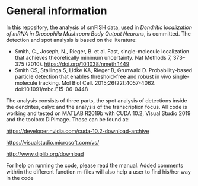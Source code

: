 # General information

In this repository, the analysis of smFISH data, used in *Dendritic localization of mRNA in Drosophila Mushroom Body Output Neurons*, is committed. The detection and spot analysis is based on the literature:

- Smith, C., Joseph, N., Rieger, B. et al. Fast, single-molecule localization that achieves theoretically minimum uncertainty. Nat Methods 7, 373–375 (2010). https://doi.org/10.1038/nmeth.1449
- Smith CS, Stallinga S, Lidke KA, Rieger B, Grunwald D. Probability-based particle detection that enables threshold-free and robust in vivo single-molecule tracking. Mol Biol Cell. 2015;26(22):4057-4062. doi:10.1091/mbc.E15-06-0448

The analysis consists of three parts, the spot analysis of detections inside the dendrites, calyx and the analysis of the transcription focus. 
All code is working and tested on MATLAB R2019b with CUDA 10.2, Visual Studio 2019 and the toolbox DIPimage. Those can be found at:

https://developer.nvidia.com/cuda-10.2-download-archive

https://visualstudio.microsoft.com/vs/

http://www.diplib.org/download

For help on running the code, please read the manual. Added comments with/in the different function m-files will also help a user to find his/her way in the code

